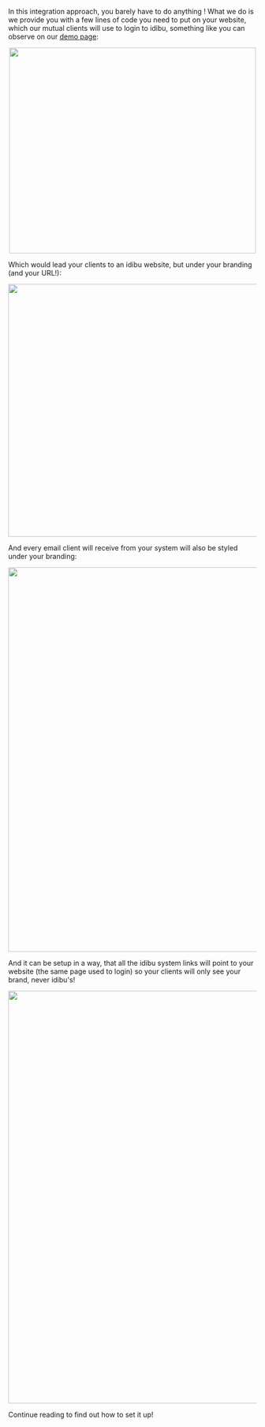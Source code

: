 <p>In this integration approach, you barely have to do anything ! What we do is we provide you with a few lines of code you need to put on your website, which our mutual clients will use to login to idibu, something like you can observe on our <a href="http://www.idibu.com/wldemo/goodrecruitment/">demo page</a>:</p>
<p><img style="display: block; margin-left: auto; margin-right: auto;" src="http://www.idibu.com/images/stories/Portal_logos/goodrecdemo.png" alt="" width="500" height="417" /></p>
<p>Which would lead your clients to an idibu website, but under your branding (and your URL!):</p>
<p><img style="display: block; margin-left: auto; margin-right: auto;" src="http://www.idibu.com/images/stories/Portal_logos/goodrecdem22.png" alt="" width="784" height="512" /></p>
<p>And every email client will receive from your system will also be styled under your branding:</p>
<p><img style="display: block; margin-left: auto; margin-right: auto;" src="http://www.idibu.com/wldemo/goodrecruitment/expiry.png" alt="" width="644" height="779" /></p>
<p>And it can be setup in a way, that all the idibu system links will point to your website (the same page used to login) so your clients will only see your brand, never idibu's!</p>
<p><img style="display: block; margin-left: auto; margin-right: auto;" src="http://www.idibu.com/wldemo/goodrecruitment/login.png" alt="" width="633" height="836" /></p>
<p>Continue reading to find out how to set it up!</p>
